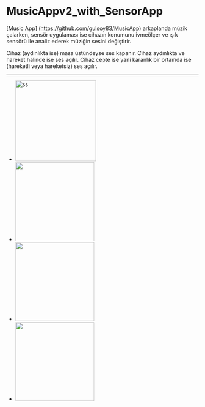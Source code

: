 # MusicAppv2_with_SensorApp
[Music App] (https://github.com/gulsoy83/MusicApp) arkaplanda müzik çalarken, sensör uygulaması ise cihazın konumunu ivmeölçer ve ışık sensörü ile analiz ederek müziğin sesini değiştirir.

Cihaz (aydınlıkta ise) masa üstündeyse ses kapanır.
Cihaz aydınlıkta ve hareket halinde ise ses açılır.
Cihaz cepte ise yani karanlık bir ortamda ise (hareketli veya hareketsiz) ses açılır.

***

* <img width="211" alt="ss" src="https://github.com/gulsoy83/MusicAppv2_with_SensorApp/assets/46426033/b96c01db-5f15-4c7a-936d-c0f429cc70c1">

* <img src="https://github.com/gulsoy83/MusicAppv2_with_SensorApp/assets/46426033/3a748bcd-6a48-4acc-aa1c-18e42f7c8d8a" width="206" />
* <img src="https://github.com/gulsoy83/MusicAppv2_with_SensorApp/assets/46426033/ddc22020-788a-452a-aca0-b580a53e1247" width="206" />
* <img src="https://github.com/gulsoy83/MusicAppv2_with_SensorApp/assets/46426033/564caad7-fdaf-4227-a64c-f2eacd4c4548" width="206" />



